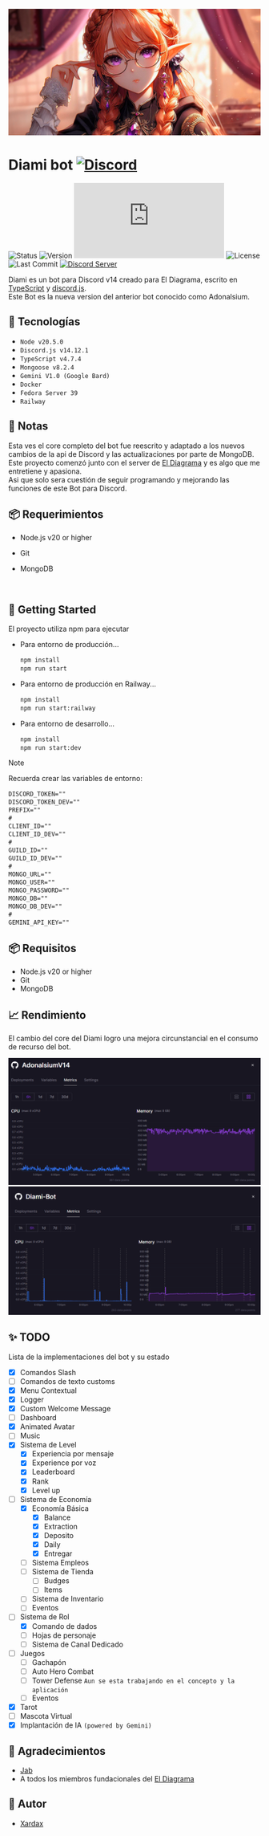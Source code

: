 ![banner](Assets/Diami-Banner.png)
# Diami bot [![Discord](https://img.shields.io/badge/El%20Diagrama-blue?style=flat&link=https://discord.com/invite/3x8uMdpeHR)](https://discord.com/invite/3x8uMdpeHR)

![Status](https://img.shields.io/badge/Status-En%20progreso-blue)
![Version](https://img.shields.io/badge/Curren_version-0.5.2-blue)
![discord.js](https://img.shields.io/github/package-json/dependency-version/KevinNovak/Discord-Bot-TypeScript-Template/discord.js)
![License](https://img.shields.io/github/license/Xardax88/Diami-bot)<!-- ![License](https://img.shields.io/badge/licence-MIT-green) -->
![Last Commit](https://img.shields.io/github/last-commit/Xardax88/Diami-bot)
[![Discord Server](https://discordapp.com/api/guilds/774727090188320808/embed.png)](https://discord.com/invite/3x8uMdpeHR)
  
Diami es un bot para Discord v14 creado para El Diagrama, escrito en [TypeScript](https://www.typescriptlang.org/) y [discord.js](https://discord.js.org).</br>
Este Bot es la nueva version del anterior bot conocido como Adonalsium. 


## 🔗 Tecnologías

- ``Node v20.5.0``
- ``Discord.js v14.12.1``
- ``TypeScript v4.7.4``
- ``Mongoose v8.2.4``
- ``Gemini V1.0 (Google Bard)``
- ``Docker``
- ``Fedora Server 39``
- ``Railway``


## 📝 Notas

Esta ves el core completo del bot fue reescrito y adaptado a los nuevos cambios de la api de Discord y las actualizaciones por parte de MongoDB.</br>
Este proyecto comenzó junto con el server de [El Diagrama](https://discord.com/invite/3x8uMdpeHR) y es algo que me entretiene y apasiona.</br>
Asi que solo sera cuestión de seguir
programando y mejorando las funciones de este Bot para Discord.

## 📦 Requerimientos

- Node.js v20 or higher
- Git
- MongoDB

  <br/>

## 🚀 Getting Started

El proyecto utiliza npm para ejecutar

 - Para entorno de producción...
    ~~~sh
    npm install
    npm run start
    ~~~

- Para entorno de producción en Railway...
    ~~~sh
    npm install
    npm run start:railway
    ~~~

- Para entorno de desarrollo...
    ~~~sh
    npm install
    npm run start:dev
    ~~~

> [!NOTE]
> Recuerda crear las variables de entorno:
>
>    ~~~
>    DISCORD_TOKEN=""
>    DISCORD_TOKEN_DEV=""
>    PREFIX=""
>    #
>    CLIENT_ID=""
>    CLIENT_ID_DEV=""
>    #
>    GUILD_ID=""
>    GUILD_ID_DEV=""
>    #
>    MONGO_URL=""
>    MONGO_USER=""
>    MONGO_PASSWORD=""
>    MONGO_DB=""
>    MONGO_DB_DEV=""
>    #
>    GEMINI_API_KEY=""
>    ~~~

## 📦 Requisitos

- Node.js v20 or higher
- Git
- MongoDB

## 📈 Rendimiento

El cambio del core del Diami logro una mejora circunstancial en el consumo de recurso del bot.

![Ado](/Assets/Readme/Captura%20de%20pantalla%202024-04-15%20220741.png)
![Diami](/Assets/Readme/Captura%20de%20pantalla%202024-04-15%20220915.png)


## ✨ TODO

Lista de la implementaciones del bot y su estado

- [x] Comandos Slash
- [ ] Comandos de texto customs
- [x] Menu Contextual
- [x] Logger
- [x] Custom Welcome Message
- [ ] Dashboard
- [x] Animated Avatar
- [ ] Music
- [x] Sistema de Level
    - [x] Experiencia por mensaje
    - [x] Experience por voz
    - [x] Leaderboard
    - [x] Rank
    - [x] Level up
- [ ] Sistema de Economía
    - [x] Economía Básica
        - [x] Balance
        - [x] Extraction
        - [x] Deposito
        - [x] Daily
        - [x] Entregar
    - [ ] Sistema Empleos
    - [ ] Sistema de Tienda
        - [ ] Budges
        - [ ] Items
    - [ ] Sistema de Inventario
    - [ ] Eventos
- [ ] Sistema de Rol
    - [x] Comando de dados
    - [ ] Hojas de personaje
    - [ ] Sistema de Canal Dedicado
- [ ] Juegos
    - [ ] Gachapón
    - [ ] Auto Hero Combat
    - [ ] Tower Defense ``Aun se esta trabajando en el concepto y la aplicación``
    - [ ] Eventos
- [x] Tarot
- [ ] Mascota Virtual
- [x] Implantación de IA ``(powered by Gemini)``

## 🙏 Agradecimientos

- [Jab](https://github.com/JavierBagatoli/)
- A todos los miembros fundacionales del [El Diagrama](https://discord.com/invite/3x8uMdpeHR)

## 💾 Autor

- [Xardax](https://github.com/Neodoomed/)
